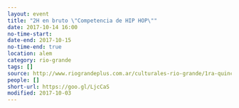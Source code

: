 ```yaml
---
layout: event 
title: "2H en bruto \"Competencia de HIP HOP\""
date: 2017-10-14 16:00
no-time-start: 
date-end: 2017-10-15
no-time-end: true
location: alem
category: rio-grande
tags: []
source: http://www.riograndeplus.com.ar/culturales-rio-grande/1ra-quincena-de-octubre/
people: []
short-url: https://goo.gl/LjcCaS
modified: 2017-10-03
---
```


